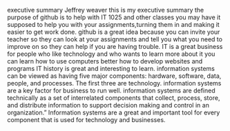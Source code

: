  executive summary 
 Jeffrey weaver
 this is my executive summary 
 the purpose of github is to help with IT 1025 and other classes you may have it supposed to help you with your assignments,turning them in and making it easier to get work done.
 github is a great idea because you can invite your teacher so they can look at your assignments and tell you what you need to improve on so they can help if you are having trouble.
IT is a great business for people who like technology and who wants to learn more about it you can learn how to use computers better how to develop websites and programs IT history is great and interesting to learn.
information systems can be viewed as having five major components: hardware, software, data, people, and processes. The first three are technology.
information systems are a key factor for business to run well.
information systems are defined technically as a set of interrelated components that collect, process, store, and distribute information to support decision making and control in an organization.” 
Information systems are a great and important tool for every component that is used for technology and businesses.
